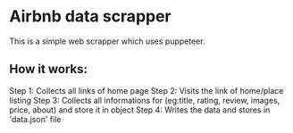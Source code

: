 # Airbnb data scrapper

This is a simple web scrapper which uses puppeteer.

## How it works:

Step 1: Collects all links of home page
Step 2: Visits the link of home/place listing
Step 3: Collects all informations for (eg:title, rating, review, images, price, about) and store it in object
Step 4: Writes the data and stores in 'data.json' file
